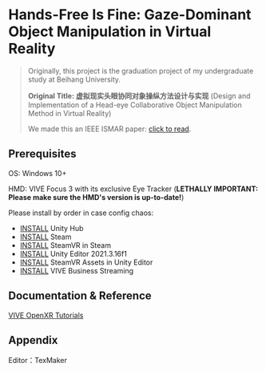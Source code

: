 # Hands-Free Is Fine: Gaze-Dominant Object Manipulation in Virtual Reality
> Originally, this project is the graduation project of my undergraduate study at Beihang University. 
>
> **Original Title: 虚拟现实头眼协同对象操纵方法设计与实现** (Design and Implementation of a Head-eye Collaborative Object Manipulation Method in Virtual Reality) 
>
> We made this an IEEE ISMAR paper: [click to read](https://gitlorenzl.github.io/files/ismar23b-sub7822-i7.pdf). 

## Prerequisites

OS: Windows 10+

HMD: VIVE Focus 3 with its exclusive Eye Tracker (**LETHALLY IMPORTANT: Please make sure the HMD's version is up-to-date!**)

Please install by order in case config chaos:

* [INSTALL](https://unity.com/download) Unity Hub
* [INSTALL](https://cdn.akamai.steamstatic.com/client/installer/SteamSetup.exe) Steam
* [INSTALL](https://store.steampowered.com/app/250820/SteamVR/) SteamVR in Steam
* [INSTALL](unityhub://2021.3.16f) Unity Editor 2021.3.16f1
* [INSTALL](https://assetstore.unity.com/packages/tools/integration/steamvr-plugin-32647#reviews) SteamVR Assets in Unity Editor
* [INSTALL](https://dl.vive.com/vbspc/VIVEBusinessStreamingInstaller.exe) VIVE Business Streaming

## Documentation & Reference

[VIVE OpenXR Tutorials](https://developer.vive.com/resources/openxr/openxr-pcvr/tutorials/unity/integrate-facial-tracking-your-avatar/)

## Appendix

Editor：TexMaker

